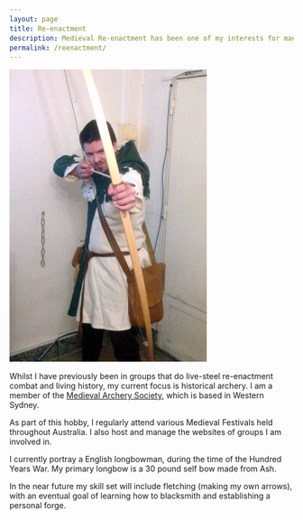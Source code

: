 ```yaml
---
layout: page
title: Re-enactment
description: Medieval Re-enactment has been one of my interests for many years.
permalink: /reenactment/
---
```

<div><span class="image right"><img src="/assets/images/archery.jpg" alt="" /></span><p>Whilst I have previously been in groups that do live-steel re-enactment combat and living history, my current focus is historical archery. I am a member of the <a href="https://medievalarchery.org.au/">Medieval Archery Society</a>, which is based in Western Sydney.</p>

<p>As part of this hobby, I regularly attend various Medieval Festivals held throughout Australia. I also host and manage the websites of groups I am involved in.</p>

<p>I currently portray a English longbowman, during the time of the Hundred Years War. My primary longbow is a 30 pound self bow made from Ash.</p>

<p>In the near future my skill set will include fletching (making my own arrows), with an eventual goal of learning how to blacksmith and establishing a personal forge.</p></div>
